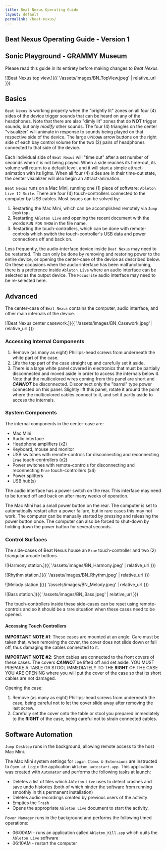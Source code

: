 ```yaml
---
title: Beat Nexus Operating Guide
layout: default
permalink: /beat-nexus/
---
```


## Beat Nexus Operating Guide - Version 1

## Sonic Playground - GRAMMY Museum

Please read this guide in its entirety before making changes to _Beat Nexus._

![Beat Nexus top view.]({{ '/assets/images/BN_TopView.jpeg' | relative_url }})

## Basics

`Beat Nexus` is working properly when the "brightly lit" zones on all four (4) sides of the device trigger sounds that can be heard on any of the headphones. Note that there are also "dimly lit" zones that do __NOT__ trigger sounds, but only _modify_ other sounds. The four (4) triangles on the center "visualizer" will animate in response to sounds being played on that respective side of the device. The large `UP`/`DOWN` arrow buttons on the right side of each bay control volume for the two (2) pairs of headphones connected to that side of the device.

Each individual side of `Beat Nexus` will "time out" after a set number of seconds when it is not being played. When a side reaches its time-out, its volume will return to a default level, and it will start a simple attract-animation with its lights. When all four (4) sides are in their time-out state, the center visualizer will also begin an attract-animation.

`Beat Nexus` runs on a Mac Mini, running one (1) piece of software: `Ableton Live 12 Suite`. There are four (4) touch-controllers connected to the computer by USB cables. Most issues can be solved by:

1. Restarting the Mac Mini, which can be accomplished remotely via `Jump Desktop.`
2. Restarting `Ableton Live` and opening the recent document with the words `RUN FOR SHOW` in the file name.
3. Restarting the touch-controllers, which can be done with remote-controls which switch the touch-controller's USB data and power connections off and back on.

Less frequently, the audio-interface device inside `Beat Nexus` may need to be restarted. This can only be done by removing and restoring power to the entire device, or opening the center-case of the device as described below. On these occasions when the audio-interface has been malfunctioning, there is a preference inside `Ableton Live` where an audio interface can be selected as the output device. The `Focusrite` audio interface may need to be re-selected here.

## Advanced

The center-case of `Beat Nexus` contains the computer, audio interface, and other main internals of the device.

![Beat Nexus center casework.]({{ '/assets/images/BN_Casework.jpeg' | relative_url }})

### Accessing Internal Components

1. Remove (as many as eight) Phillips-head screws from underneath the white part of the case.
2. Life the top part of the case straight up and carefully set it aside.
3. There is a large white panel covered in electronics that must be partially disconnected and moved aside in order to access the internals below it. Note that the multicolored wires coming from this panel are short and ___CANNOT___ be disconnected. Disconnect only the "barrel" type power connected on this panel. Slightly lift this panel, rotate it around the point where the multicolored cables connect to it, and set it partly aside to access the internals.

### System Components

The internal components in the center-case are:

- Mac Mini
- Audio interface
- Headphone amplifiers (x2)
- Keyboard, mouse and monitor
- USB switches with remote-controls for disconnecting and reconnecting `Erae` touch-controllers (x2)
- Power switches with remote-controls for disconnecting and reconnecting `Erae` touch-controllers (x4)
- Power splitters
- USB hub(s)

The audio interface has a power switch on the rear. This interface may need to be turned off and back on after many weeks of operation.

The Mac Mini has a small power button on the rear. The computer is set to automatically restart after a power failure, but in rare cases this may not work. The computer can be manually started by pressing and releasing the power button once. The computer can also be forced to shut-down by holding down the power button for several seconds.

### Control Surfaces

The side-cases of Beat Nexus house an `Erae` touch-controller and two (2) triangular arcade buttons.

![Harmony station.]({{ '/assets/images/BN_Harmony.jpeg' | relative_url }})

![Rhythm station.]({{ '/assets/images/BN_Rhythm.jpeg' | relative_url }})

![Melody station.]({{ '/assets/images/BN_Melody.jpeg' | relative_url }})

![Bass station.]({{ '/assets/images/BN_Bass.jpeg' | relative_url }})

The touch-controllers inside these side-cases can be reset using remote-controls and so it should be a rare situation when these cases need to be opened.

#### Accessing Touch Controllers

__IMPORTANT NOTE #1__: These cases are mounted at an angle. Care must be taken that, when removing the cover, the cover does not slide down or fall off, thus damaging the cables connected to it.

__IMPORTANT NOTE #2__: Short cables are connected to the front covers of these cases. The covers ___CANNOT___ be lifted off and set aside. YOU MUST PREPARE A TABLE OR STOOL IMMEDIATELY TO THE __RIGHT__ OF THE CASE YOU ARE OPENING where you will put the cover of the case so that its short cables are not damaged.

Opening the case:

1. Remove (as many as eight) Phillips-head screws from underneath the case, being careful not to let the cover slide away after removing the last screw.
2. Carefully set the cover onto the table or stool you prepared immediately to the __RIGHT__ of the case, being careful not to strain connected cables.

## Software Automation

`Jump Desktop` runs in the background, allowing remote access to the host Mac Mini.

The Mac Mini system settings for `Login Items & Extensions` are instructed to `Open at Login` the application `Ableton_autostart.app`. This application was created with `Automator` and performs the following tasks at launch:

- Deletes a list of files which `Ableton Live` uses to detect crashes and save undo histories (both of which hinder the software from running smoothly in this permanent installation)
- Deletes audio recordings created by previous users of the activity
- Empties the `Trash`
- Opens the appropriate `Ableton Live` document to start the activity.

`Power Manager` runs in the background and performs the following timed operations:

- 06:00AM - runs an application called `Ableton_Kill.app` which quits the `Ableton Live` software
- 06:10AM - restart the computer
